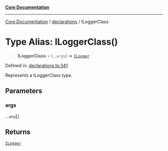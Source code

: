 [**Core Documentation**](../../README.md)

***

[Core Documentation](../../README.md) / [declarations](../README.md) / ILoggerClass

# Type Alias: ILoggerClass()

> **ILoggerClass** = (...`args`) => [`ILogger`](../interfaces/ILogger.md)

Defined in: [declarations.ts:341](https://github.com/stonemjs/core/blob/e2fddc9518734748c09a72d4b4064dd1d4c1288c/src/declarations.ts#L341)

Represents a ILoggerClass type.

## Parameters

### args

...`any`[]

## Returns

[`ILogger`](../interfaces/ILogger.md)
